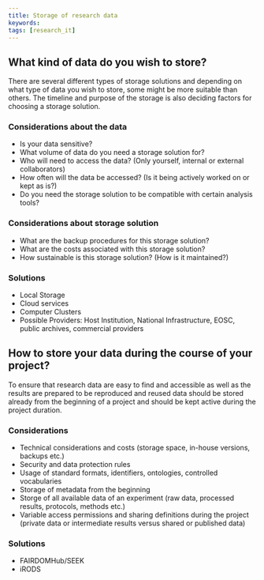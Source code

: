 ```yaml
---
title: Storage of research data
keywords:
tags: [research_it] 
---
```


## What kind of data do you wish to store?

There are several different types of storage solutions and depending on
what type of data you wish to store, some might be more suitable than others.
The timeline and purpose of the storage is also deciding factors for choosing
a storage solution.

### Considerations about the data
* Is your data sensitive?
* What volume of data do you need a storage solution for?
* Who will need to access the data? (Only yourself, internal or external collaborators)
* How often will the data be accessed? (Is it being actively worked on or kept as is?)
* Do you need the storage solution to be compatible with certain analysis tools?

### Considerations about storage solution
* What are the backup procedures for this storage solution?
* What are the costs associated with this storage solution?
* How sustainable is this storage solution? (How is it maintained?)

### Solutions
* Local Storage
* Cloud services
* Computer Clusters
* Possible Providers: Host Institution, National Infrastructure, EOSC, public archives, commercial providers


## How to store your data during the course of your project?

To ensure that research data are easy to find and accessible as well as the results are prepared to be reproduced and reused data should be stored already from the beginning of a project and should be kept active during the project duration. 

### Considerations
* Technical considerations and costs (storage space, in-house versions, backups etc.)
* Security and data protection rules
* Usage of standard formats, identifiers, ontologies, controlled vocabularies
* Storage of metadata from the beginning 
* Storge of all available data of an experiment (raw data, processed results, protocols, methods etc.)
* Variable access permissions and sharing definitions during the project (private data or intermediate results versus shared or published data)

### Solutions 
* FAIRDOMHub/SEEK
* iRODS


